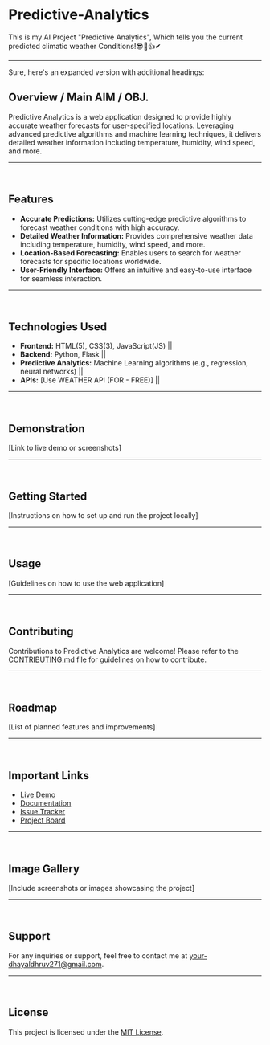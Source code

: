 # Predictive-Analytics
This is my AI Project "Predictive Analytics", Which tells you the current predicted climatic weather Conditions!😎🤑👍✔
<hr>
Sure, here's an expanded version with additional headings:

## Overview / Main AIM / OBJ.
Predictive Analytics is a web application designed to provide highly accurate weather forecasts for user-specified locations. Leveraging advanced predictive algorithms and machine learning techniques, it delivers detailed weather information including temperature, humidity, wind speed, and more.
<hr>
<br>

## Features
- **Accurate Predictions:** Utilizes cutting-edge predictive algorithms to forecast weather conditions with high accuracy.
- **Detailed Weather Information:** Provides comprehensive weather data including temperature, humidity, wind speed, and more.
- **Location-Based Forecasting:** Enables users to search for weather forecasts for specific locations worldwide.
- **User-Friendly Interface:** Offers an intuitive and easy-to-use interface for seamless interaction.
<hr>
<br>

## Technologies Used
- **Frontend:** HTML(5), CSS(3), JavaScript(JS) ||
- **Backend:** Python, Flask ||
- **Predictive Analytics:** Machine Learning algorithms (e.g., regression, neural networks) ||
- **APIs:** [Use WEATHER API (FOR - FREE)] ||
<hr>
<br>

## Demonstration
[Link to live demo or screenshots]
<hr>
<br>

## Getting Started
[Instructions on how to set up and run the project locally]
<hr>
<br>

## Usage
[Guidelines on how to use the web application]
<hr>
<br>

## Contributing
Contributions to Predictive Analytics are welcome! Please refer to the [CONTRIBUTING.md](CONTRIBUTING.md) file for guidelines on how to contribute.
<hr>
<br>

## Roadmap
[List of planned features and improvements]
<hr>
<br>

## Important Links
- [Live Demo](#)
- [Documentation](#)
- [Issue Tracker](#)
- [Project Board](#)
<hr>
<br>

## Image Gallery
[Include screenshots or images showcasing the project]
<hr>
<br>

## Support
For any inquiries or support, feel free to contact me at [your-dhayaldhruv271@gmail.com](mailto:dhayaldhruv271@gmail.com).
<hr>
<br>

## License
This project is licensed under the [MIT License](LICENSE).
